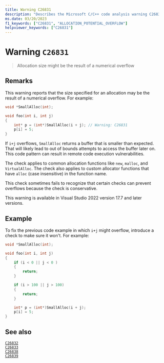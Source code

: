 ```yaml
---
title: Warning C26831
description: "Describes the Microsoft C/C++ code analysis warning C26831, its causes, and how to address it."
ms.date: 03/20/2023
f1_keywords: ["C26831", "ALLOCATION_POTENTIAL_OVERFLOW"]
helpviewer_keywords: ["C26831"]
---
```

# Warning `C26831`

> Allocation size might be the result of a numerical overflow

## Remarks

This warning reports that the size specified for an allocation may be the result of a numerical overflow. For example:

```cpp
void *SmallAlloc(int);

void foo(int i, int j)
{
    int* p = (int*)SmallAlloc(i + j); // Warning: C26831
    p[i] = 5;
}
```

If `i+j` overflows, `SmallAlloc` returns a buffer that is smaller than expected. That will likely lead to out of bounds attempts to access the buffer later on. This code pattern can result in remote code execution vulnerabilities.

The check applies to common allocation functions like `new`, `malloc`, and `VirtualAlloc`. The check also applies to custom allocator functions that have `alloc` (case insensitive) in the function name.

This check sometimes fails to recognize that certain checks can prevent overflows because the check is conservative.

This warning is available in Visual Studio 2022 version 17.7 and later versions.

## Example

To fix the previous code example in which `i+j` might overflow, introduce a check to make sure it won't. For example:

```cpp
void *SmallAlloc(int);

void foo(int i, int j)
{
    if (i < 0 || j < 0 )
    {
        return;
    }

    if (i > 100 || j > 100)
    {
        return;
    }

    int* p = (int*)SmallAlloc(i + j);
    p[i] = 5;
}
```

## See also

[`C26832`](c26832.md)\
[`C26833`](c26833.md)\
[`C26838`](c26838.md)\
[`C26839`](c26839.md)